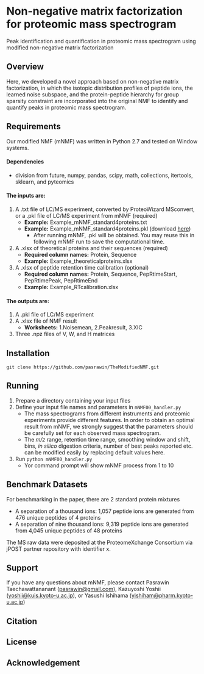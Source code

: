 # Non-negative matrix factorization for proteomic mass spectrogram
Peak identification and quantification in proteomic mass spectrogram using modified non-negative matrix factorization

## Overview
Here, we developed a novel approach based on non-negative matrix factorization, in which the isotopic distribution profiles of peptide ions, the learned noise subspace, and the protein-peptide hierarchy for group sparsity constraint are incorporated into the original NMF to identify and quantify peaks in proteomic mass spectrogram.

## Requirements
Our modified NMF (mNMF) was written in Python 2.7 and tested on Window systems.
#### Dependencies
* division from future, numpy, pandas, scipy, math, collections, itertools, sklearn, and pyteomics

#### The inputs are: 
1. A .txt file of LC/MS experiment, converted by ProteoWizard MSconvert, or a .pkl file of LC/MS experiment from mNMF (required)
    * **Example:** Example_mNMF_standard4proteins.txt
    * **Example:** Example_mNMF_standard4proteins.pkl (download [here](https://repository.jpostdb.org/))
       * After running mNMF, .pkl will be obtained. You may reuse this in following mNMF run to save the computational time.
2. A .xlsx of theoretical proteins and their sequences (required)
    * **Required column names:** Protein, Sequence
    * **Example:** Example_theoreticalproteins.xlsx
3. A .xlsx of peptide retention time calibration (optional)
    * **Required column names:** Protein, Sequence, PepRtimeStart, PepRtimePeak, PepRtimeEnd
    * **Example:** Example_RTcalibration.xlsx
#### The outputs are: 
1. A .pkl file of LC/MS experiment
2. A .xlsx file of NMF result
    * **Worksheets:** 1.Noisemean, 2.Peakresult, 3.XIC
3. Three .npz files of V, W, and H matrices

## Installation
```git clone https://github.com/pasrawin/TheModifiedNMF.git```
## Running
1. Prepare a directory containing your input files
2. Define your input file names and parameters in ```mNMF00_handler.py``` 
    * The mass spectrograms from different instruments and proteomic experiments provide different features. In order to obtain an optimal result from mNMF, we strongly suggest that the parameters should be carefully set for each observed mass spectrogram. 
    * The *m/z* range, retention time range, smoothing window and shift, bins, *in silico* digestion criteria, number of best peaks reported etc. can be modified easily by replacing default values here.
3. Run ```python mNMF00_handler.py```
    * Yor command prompt will show mNMF process from 1 to 10

## Benchmark Datasets
For benchmarking in the paper, there are 2 standard protein mixtures
* A separation of a thousand ions: 1,057 peptide ions are generated from 476 unique peptides of 4 proteins
* A separation of nine thousand ions: 9,319 peptide ions are generated from 4,045 unique peptides of 48 proteins

The MS raw data were deposited at the ProteomeXchange Consortium via jPOST partner repository with identifier x.

## Support
If you have any questions about mNMF, please contact Pasrawin Taechawattananant (pasrawin@gmail.com), Kazuyoshi Yoshii (yoshii@kuis.kyoto-u.ac.jp), or Yasushi Ishihama (yishiham@pharm.kyoto-u.ac.jp)

## Citation


## License


## Acknowledgement
